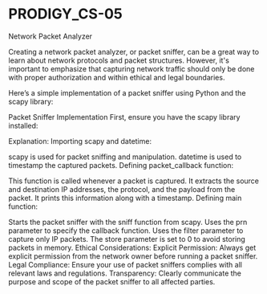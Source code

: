 # PRODIGY_CS-05
Network Packet Analyzer

Creating a network packet analyzer, or packet sniffer, can be a great way to learn about network protocols and packet structures. However, it's important to emphasize that capturing network traffic should only be done with proper authorization and within ethical and legal boundaries.

Here’s a simple implementation of a packet sniffer using Python and the scapy library:

Packet Sniffer Implementation
First, ensure you have the scapy library installed:



Explanation:
Importing scapy and datetime:

scapy is used for packet sniffing and manipulation.
datetime is used to timestamp the captured packets.
Defining packet_callback function:

This function is called whenever a packet is captured.
It extracts the source and destination IP addresses, the protocol, and the payload from the packet.
It prints this information along with a timestamp.
Defining main function:

Starts the packet sniffer with the sniff function from scapy.
Uses the prn parameter to specify the callback function.
Uses the filter parameter to capture only IP packets.
The store parameter is set to 0 to avoid storing packets in memory.
Ethical Considerations:
Explicit Permission: Always get explicit permission from the network owner before running a packet sniffer.
Legal Compliance: Ensure your use of packet sniffers complies with all relevant laws and regulations.
Transparency: Clearly communicate the purpose and scope of the packet sniffer to all affected parties.
